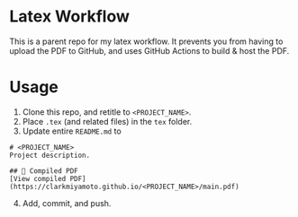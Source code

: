 # Latex Workflow
This is a parent repo for my latex workflow. It prevents you from having to upload the PDF to GitHub, and uses GitHub Actions to build & host the PDF.

# Usage
1. Clone this repo, and retitle to `<PROJECT_NAME>`.
2. Place `.tex` (and related files) in the `tex` folder.
3. Update entire `README.md` to
```
# <PROJECT_NAME>
Project description.

## 📄 Compiled PDF
[View compiled PDF](https://clarkmiyamoto.github.io/<PROJECT_NAME>/main.pdf)
```
4. Add, commit, and push.





